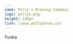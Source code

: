 ```yaml
---
name: Polly's Brewing Company
logo: pollys.png
height: 120px
link: //www.pollysbrew.co/
---
```

<ul style="list-style-type:none; margin:0; padding:0;">
  <li>Funka</li>
</ul>

